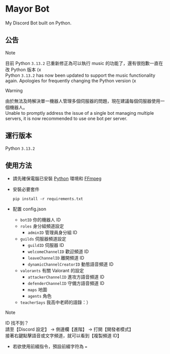 # Mayor Bot

My Discord Bot built on Python.

## 公告

> [!NOTE]
> 目前 Python `3.13.2` 已重新修正為可以執行 music 的功能了，還有很抱歉一直在改 Python 版本 (x</br>
> Python `3.13.2` has now been updated to support the music functionality again. Apologies for frequently changing the Python version (x

> [!WARNING]
> 由於無法及時解決單一機器人管理多個伺服器的問題，現在建議每個伺服器使用一個機器人。</br>
> Unable to promptly address the issue of a single bot managing multiple servers, it is now recommended to use one bot per server.

## 運行版本

Python `3.13.2`

## 使用方法

- 請先確保電腦已安裝 [Python](https://www.python.org) 環境和 [FFmpeg](https://www.ffmpeg.org)
- 安裝必要套件
  ```shell
  pip install -r requirements.txt
  ```

- 配置 config.json
  - `botID` 你的機器人 ID
  - `roles` 身分組頻道設定
    - `adminID` 管理員身分組 ID
  - `guilds` 伺服器頻道設定
    - `guildID` 伺服器 ID
    - `welcomeChannelID` 歡迎頻道 ID
    - `leaveChannelID` 離開頻道 ID
    - `dynamicChannelCreatorID` 動態語音頻道 ID
  - `valorants` 有關 Valorant 的設定
    - `attackerChannelID` 進攻方語音頻道 ID
    - `defenderChannelID` 守備方語音頻道 ID
    - `maps` 地圖
    - `agents` 角色
  - `teacherSays` 我高中老師的語錄：）

> [!NOTE]
> ID 找不到？</br>
> 請至【Discord 設定】 -> 側邊欄【進階】 -> 打開【開發者模式】</br>
> 接著右鍵點擊語音或文字頻道，就可以看到【複製頻道 ID】

- 若欲使用前綴指令，預設前綴字符為 `=`